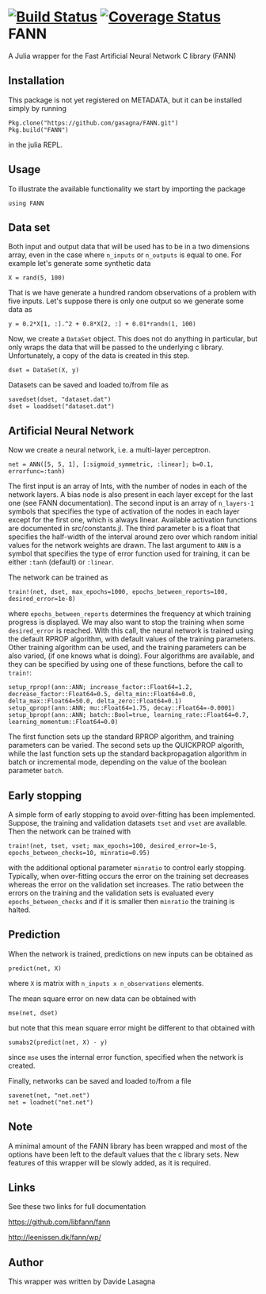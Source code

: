 [![Build Status](https://travis-ci.org/gasagna/FANN.jl.svg?branch=master)](https://travis-ci.org/gasagna/FANN.jl)
[![Coverage Status](https://coveralls.io/repos/gasagna/FANN.jl/badge.png)](https://coveralls.io/r/gasagna/FANN.jl)
FANN
====

A Julia wrapper for the Fast Artificial Neural Network C library (FANN)


Installation
------------
This package is not yet registered on METADATA, but it can be installed simply by running 

	Pkg.clone("https://github.com/gasagna/FANN.git")
	Pkg.build("FANN")

in the julia REPL.

Usage
-----
To illustrate the available functionality we start by importing the package

    using FANN


Data set
-------
Both input and output data that will be used has to be in a two dimensions array, even in the case where `n_inputs` or `n_outputs` is equal to one. For example let's generate some synthetic data

    X = rand(5, 100)
    
That is we have generate a hundred random observations of a problem with five inputs. Let's suppose there is only one output so we generate some data as

    y = 0.2*X[1, :].^2 + 0.8*X[2, :] + 0.01*randn(1, 100)

Now, we create a `DataSet` object. This does not do anything in particular, but only wraps the data that will be passed to the underlying c library. Unfortunately, a copy of the data is created in this step.
    
    dset = DataSet(X, y)
    
Datasets can be saved and loaded to/from file as 

    savedset(dset, "dataset.dat")
    dset = loaddset("dataset.dat")

Artificial Neural Network
-------------------------
Now we create a neural network, i.e. a multi-layer perceptron.

	net = ANN([5, 5, 1], [:sigmoid_symmetric, :linear]; b=0.1, errorfunc=:tanh)

The first input is an array of Ints, with the number of nodes in each of the network layers. A bias node is also present in each layer except for the last one (see FANN documentation). The second input is an array of `n_layers-1` symbols that specifies the type of activation of the nodes in each layer except for the first one, which is always linear. Available activation functions are documented in src/constants.jl. The third parameter `b` is a float that specifies the half-width of the interval around zero over which random initial values for the network weights are drawn. The last argument to `ANN` is a symbol that specifies the type of error function used for training, it can be either `:tanh` (default) or `:linear`.

The network can be trained as

    train!(net, dset, max_epochs=1000, epochs_between_reports=100, desired_error=1e-8)
    
where `epochs_between_reports` determines the frequency at which training progress is displayed. We may also want to stop the training when some `desired_error` is reached. With this call, the neural network is trained using the default RPROP algorithm, with default values of the training parameters. Other training algorithm can be used, and the training parameters can be also varied, (if one knows what is doing). Four algorithms are available, and they can be specified by using one of these functions, before the call to `train!`:

    setup_rprop!(ann::ANN; increase_factor::Float64=1.2, decrease_factor::Float64=0.5, delta_min::Float64=0.0, delta_max::Float64=50.0, delta_zero::Float64=0.1)
    setup_qprop!(ann::ANN; mu::Float64=1.75, decay::Float64=-0.0001)
    setup_bprop!(ann::ANN; batch::Bool=true, learning_rate::Float64=0.7, learning_momentum::Float64=0.0)

The first function sets up the standard RPROP algorithm, and training parameters can be varied. The second sets up the QUICKPROP algorith, while the last function sets up the standard backpropagation algorithm in batch or incremental mode, depending on the value of the boolean parameter `batch`.

Early stopping
--------------
A simple form of early stopping to avoid over-fitting has been implemented. Suppose, the training and validation datasets `tset` and `vset` are available. Then the network can be trained with

    train!(net, tset, vset; max_epochs=100, desired_error=1e-5, epochs_between_checks=10, minratio=0.95)
    
with the additional optional parameter `minratio` to control early stopping. Typically, when over-fitting occurs the error on the training set decreases whereas the error on the validation set increases. The ratio between the errors on the training and the validation sets is evaluated every `epochs_between_checks` and if it is smaller then `minratio` the training is halted.

Prediction
----------
When the network is trained, predictions on new inputs can be obtained as

    predict(net, X)
    
where `X` is matrix with `n_inputs x n_observations` elements.

The mean square error on new data can be obtained with 
    
    mse(net, dset)
    
but note that this mean square error might be different to that obtained with
  
    sumabs2(predict(net, X) - y)
    
since `mse` uses the internal error function, specified when the network is created.
    
Finally, networks can be saved and loaded to/from a file 

    savenet(net, "net.net")
    net = loadnet("net.net")


Note
----
A minimal amount of the FANN library has been wrapped and most of the options have been left to the default values that the c library sets. New features of this wrapper will be slowly added, as it is required.


Links
-----
See these two links for full documentation 

https://github.com/libfann/fann

http://leenissen.dk/fann/wp/

Author
------
This wrapper was written by Davide Lasagna
